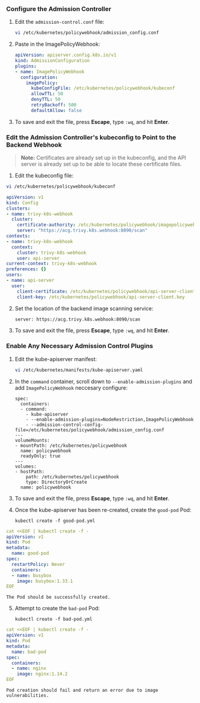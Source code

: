 
### Configure the Admission Controller

1.  Edit the  `admission-control.conf`  file:
    
    ```bash
    vi /etc/kubernetes/policywebhook/admission_config.conf
    ```
    
2.  Paste in the ImagePolicyWebhook:
    
    ```yaml
    apiVersion: apiserver.config.k8s.io/v1
    kind: AdmissionConfiguration
    plugins:
    - name: ImagePolicyWebhook
      configuration:
        imagePolicy:
          kubeConfigFile: /etc/kubernetes/policywebhook/kubeconf
          allowTTL: 50
          denyTTL: 50
          retryBackoff: 500
          defaultAllow: false
    ```
    
3.  To save and exit the file, press  **Escape**, type  `:wq`, and hit  **Enter**.
    

### Edit the Admission Controller's kubeconfig to Point to the Backend Webhook

> **Note:**  Certificates are already set up in the kubeconfig, and the API server is already set up to be able to locate these certificate files.

1.  Edit the kubeconfig file:
    
```bash
vi /etc/kubernetes/policywebhook/kubeconf
```
```yaml
apiVersion: v1
kind: Config
clusters:
- name: trivy-k8s-webhook
  cluster:
    certificate-authority: /etc/kubernetes/policywebhook/imagepolicywebhook-ca.crt # CA for verifying the remote service.
    server: "https://acg.trivy.k8s.webhook:8090/scan"                              # URL of remote service to query. Must use 'https'.
contexts:
- name: trivy-k8s-webhook
  context:
    cluster: trivy-k8s-webhook
    user: api-server
current-context: trivy-k8s-webhook
preferences: {}
users:
- name: api-server
  user:
    client-certificate: /etc/kubernetes/policywebhook/api-server-client.crt      # cert for the webhook admission controller to use
    client-key: /etc/kubernetes/policywebhook/api-server-client.key              # key matching the cert
```
    
2.  Set the location of the backend image scanning service:
    
    ```bash
    server: https://acg.trivy.k8s.webhook:8090/scan
    ```
    
3.  To save and exit the file, press  **Escape**, type  `:wq`, and hit  **Enter**.
    

### Enable Any Necessary Admission Control Plugins

1.  Edit the kube-apiserver manifest:
    
    ```bash
    vi /etc/kubernetes/manifests/kube-apiserver.yaml
    ```
    
2.  In the  `command`  container, scroll down to  `--enable-admission-plugins`  and add  `ImagePolicyWebhook` neccesary configure:
    
    ```
    spec:
      containers:
      - command:
        - kube-apiserver
        - --enable-admission-plugins=NodeRestriction,ImagePolicyWebhook
        - --admission-control-config-file=/etc/kubernetes/policywebhook/admission_config.conf
    ---
    volumeMounts:
    - mountPath: /etc/kubernetes/policywebhook
      name: policywebhook
      readyOnly: true
    ---
    volumes:
    - hostPath:
        path: /etc/kubernetes/policywebhook
        type: DirectoryOrCreate
      name: policywebhook
    ```
    
3.  To save and exit the file, press  **Escape**, type  `:wq`, and hit  **Enter**.
    
4.  Once the kube-apiserver has been re-created, create the  `good-pod`  Pod:
    
    ```
    kubectl create -f good-pod.yml
    ```
```yaml
cat <<EOF | kubectl create -f -
apiVersion: v1
kind: Pod
metadata:
  name: good-pod
spec:
  restartPolicy: Never
  containers:
  - name: busybox
    image: busybox:1.33.1
EOF
```
    The Pod should be successfully created.
    
5.  Attempt to create the  `bad-pod`  Pod:
    
    ```
    kubectl create -f bad-pod.yml
    ```

```yaml
cat <<EOF | kubectl create -f -
apiVersion: v1
kind: Pod
metadata:
  name: bad-pod
spec:
  containers:
  - name: nginx
    image: nginx:1.14.2
EOF
```
    
    Pod creation should fail and return an error due to image vulnerabilities.
